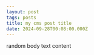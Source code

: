 ```yaml
---
layout: post
tags: posts
title: my cms post title
date: 2024-09-28T00:08:00.000Z
---
```

random body text content

